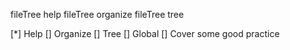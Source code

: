 fileTree help
fileTree organize
fileTree tree

[*] Help
[] Organize
[] Tree
[] Global
[] Cover some good practice